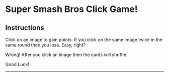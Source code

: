 # Super Smash Bros Click Game! 

## Instructions

Click on an image to gain points. If you click on the same image twice in the same round then you lose. Easy, right? 

Wrong! After you click an image then the cards will shuffle. 

Good Luck! 

---

